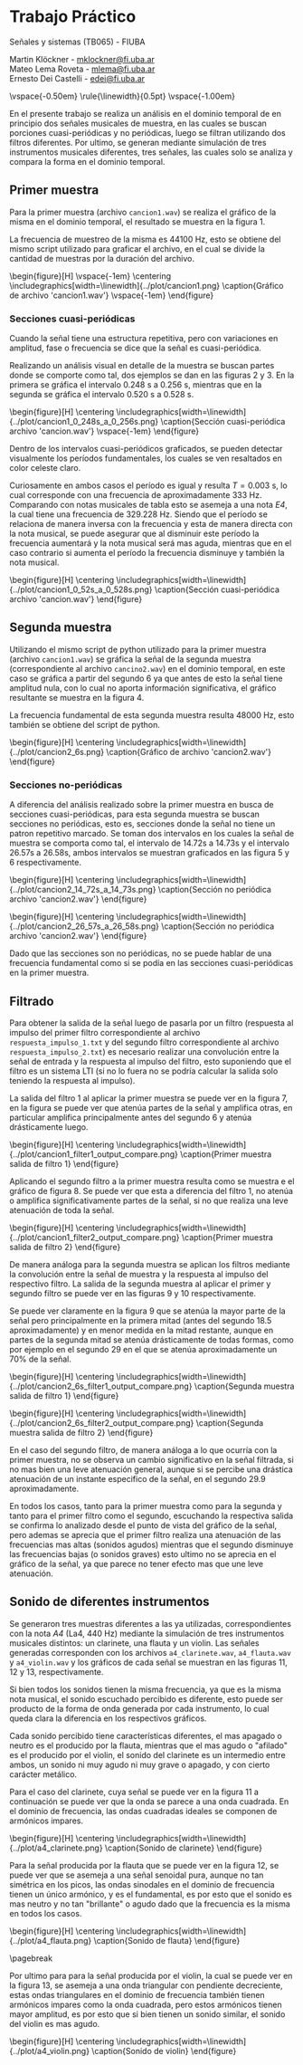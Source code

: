 # Trabajo Práctico

Señales y sistemas (TB065) - FIUBA  

Martin Klöckner      - [mklockner@fi.uba.ar](mailto:mklockner@fi.uba.ar)  
Mateo Lema Roveta    - [mlema@fi.uba.ar](mailto:mlema@fi.uba.ar)  
Ernesto Dei Castelli - [edei@fi.uba.ar](mailto:edei@fi.uba.ar)  

\vspace{-0.50em}
\rule{\linewidth}{0.5pt}
\vspace{-1.00em}

En el presente trabajo se realiza un análisis en el dominio temporal de en
principio dos señales musicales de muestra, en las cuales se buscan porciones
cuasi-periódicas y no periódicas, luego se filtran utilizando dos filtros
diferentes. Por ultimo, se generan mediante simulación de tres instrumentos
musicales diferentes, tres señales, las cuales solo se analiza y compara la
forma en el dominio temporal.

## Primer muestra

Para la primer muestra (archivo `cancion1.wav`) se realiza el gráfico de la
misma en el dominio temporal, el resultado se muestra en la figura 1.

La frecuencia de muestreo de la misma es 44100 Hz, esto se obtiene del mismo
script utilizado para graficar el archivo, en el cual se divide la cantidad de
muestras por la duración del archivo.

\begin{figure}[H]
\vspace{-1em}
\centering
\includegraphics[width=\linewidth]{../plot/cancion1.png}
\caption{Gráfico de archivo 'cancion1.wav'}
\vspace{-1em}
\end{figure}

### Secciones cuasi-periódicas

Cuando la señal tiene una estructura repetitiva, pero con variaciones en
amplitud, fase o frecuencia se dice que la señal es cuasi-periódica.

Realizando un análisis visual en detalle de la muestra se buscan partes donde se
comporte como tal, dos ejemplos se dan en las figuras 2 y 3. En la primera se
gráfica el intervalo $0.248$ s a $0.256$ s, mientras que en la segunda se
gráfica el intervalo $0.520$ s a $0.528$ s.

\begin{figure}[H]
\centering
\includegraphics[width=\linewidth]{../plot/cancion1_0_248s_a_0_256s.png}
\caption{Sección cuasi-periódica archivo 'cancion.wav'}
\vspace{-1em}
\end{figure}

Dentro de los intervalos cuasi-periódicos graficados, se pueden detectar
visualmente los períodos fundamentales, los cuales se ven resaltados en color
celeste claro.

Curiosamente en ambos casos el período es igual y resulta $T=0.003$ s,
lo cual corresponde con una frecuencia de aproximadamente $333$ Hz. Comparando
con notas musicales de tabla esto se asemeja a una nota *E4*, la cual tiene una
frecuencia de $329.228$ Hz. Siendo que el período se relaciona de manera inversa
con la frecuencia y esta de manera directa con la nota musical, se puede
asegurar que al disminuir este período la frecuencia aumentará y la nota musical
será mas aguda, mientras que en el caso contrario si aumenta el período la
frecuencia disminuye y también la nota musical.

\begin{figure}[H]
\centering
\includegraphics[width=\linewidth]{../plot/cancion1_0_52s_a_0_528s.png}
\caption{Sección cuasi-periódica archivo 'cancion.wav'}
\end{figure}

## Segunda muestra

Utilizando el mismo script de python utilizado para la primer muestra (archivo
`cancion1.wav`) se gráfica la señal de la segunda muestra (correspondiente al
archivo `cancino2.wav`) en el dominio temporal, en este caso se gráfica a partir
del segundo 6 ya que antes de esto la señal tiene amplitud nula, con lo cual no
aporta información significativa, el gráfico resultante se muestra en la figura
4.

La frecuencia fundamental de esta segunda muestra resulta $48000$ Hz, esto
también se obtiene del script de python.

\begin{figure}[H]
\centering
\includegraphics[width=\linewidth]{../plot/cancion2_6s.png}
\caption{Gráfico de archivo 'cancion2.wav'}
\end{figure}

### Secciones no-periódicas

A diferencia del análisis realizado sobre la primer muestra en busca de
secciones cuasi-periódicas, para esta segunda muestra se buscan secciones no
periódicas, esto es, secciones donde la señal no tiene un patron repetitivo
marcado. Se toman dos intervalos en los cuales la señal de muestra se
comporta como tal, el intervalo de $14.72$s a $14.73$s y el intervalo $26.57$s a
$26.58$s, ambos intervalos se muestran graficados en las figura 5 y 6
respectivamente.

\begin{figure}[H]
\centering
\includegraphics[width=\linewidth]{../plot/cancion2_14_72s_a_14_73s.png}
\caption{Sección no periódica archivo 'cancion2.wav'}
\end{figure}

\begin{figure}[H]
\centering
\includegraphics[width=\linewidth]{../plot/cancion2_26_57s_a_26_58s.png}
\caption{Sección no periódica archivo 'cancion2.wav'}
\end{figure}

Dado que las secciones son no periódicas, no se puede hablar de una frecuencia
fundamental como si se podía en las secciones cuasi-periódicas en la primer
muestra.

## Filtrado

Para obtener la salida de la señal luego de pasarla por un filtro (respuesta al
impulso del primer filtro correspondiente al archivo `respuesta_impulso_1.txt` y
del segundo filtro correspondiente al archivo `respuesta_impulso_2.txt`) es
necesario realizar una convolución entre la señal de entrada y la respuesta al
impulso del filtro, esto suponiendo que el filtro es un sistema LTI (si no lo
fuera no se podría calcular la salida solo teniendo la respuesta al impulso).

La salida del filtro 1 al aplicar la primer muestra se puede ver en la figura 7,
en la figura se puede ver que atenúa partes de la señal y amplifica otras, en
particular amplifica principalmente antes del segundo $6$ y atenúa drásticamente
luego.

\begin{figure}[H]
\centering
\includegraphics[width=\linewidth]{../plot/cancion1_filter1_output_compare.png}
\caption{Primer muestra salida de filtro 1}
\end{figure}

Aplicando el segundo filtro a la primer muestra resulta como se muestra e el
gráfico de figura 8. Se puede ver que esta a diferencia del filtro 1, no atenúa
o amplifica significativamente partes de la señal, si no que realiza una leve
atenuación de toda la señal.

\begin{figure}[H]
\centering
\includegraphics[width=\linewidth]{../plot/cancion1_filter2_output_compare.png}
\caption{Primer muestra salida de filtro 2}
\end{figure}

De manera análoga para la segunda muestra se aplican los filtros mediante la
convolución entre la señal de muestra y la respuesta al impulso del respectivo
filtro. La salida de la segunda muestra al aplicar el primer y segundo filtro se
puede ver en las figuras 9 y 10 respectivamente.

Se puede ver claramente en la figura 9 que se atenúa la mayor parte de la señal
pero principalmente en la primera mitad (antes del segundo $18.5$
aproximadamente) y en menor medida en la mitad restante, aunque en partes de la
segunda mitad se atenúa drásticamente de todas formas, como por ejemplo en el
segundo $29$ en el que se atenúa aproximadamente un 70% de la señal.

\begin{figure}[H]
\centering
\includegraphics[width=\linewidth]{../plot/cancion2_6s_filter1_output_compare.png}
\caption{Segunda muestra salida de filtro 1}
\end{figure}

\begin{figure}[H]
\centering
\includegraphics[width=\linewidth]{../plot/cancion2_6s_filter2_output_compare.png}
\caption{Segunda muestra salida de filtro 2}
\end{figure}

En el caso del segundo filtro, de manera análoga a lo que ocurría con la primer
muestra, no se observa un cambio significativo en la señal filtrada, si no mas
bien una leve atenuación general, aunque si se percibe una drástica atenuación
de un instante especifico de la señal, en el segundo $29.9$ aproximadamente.

En todos los casos, tanto para la primer muestra como para la segunda y tanto
para el primer filtro como el segundo, escuchando la respectiva salida se
confirma lo analizado desde el punto de vista del gráfico de la señal, pero
ademas se aprecia que el primer filtro realiza una atenuación de las frecuencias
mas altas (sonidos agudos) mientras que el segundo disminuye las frecuencias
bajas (o sonidos graves) esto ultimo no se aprecia en el gráfico de la señal, ya
que parece no tener efecto mas que une leve atenuación.

## Sonido de diferentes instrumentos

Se generaron tres muestras diferentes a las ya utilizadas, correspondientes con
la nota *A4* (La4, $440$ Hz) mediante la simulación de tres instrumentos
musicales distintos: un clarinete, una flauta y un violin. Las señales
generadas corresponden con los archivos `a4_clarinete.wav`, `a4_flauta.wav` y
`a4_violin.wav` y los gráficos de cada señal se muestran en las figuras 11, 12 y
13, respectivamente.

Si bien todos los sonidos tienen la misma frecuencia, ya que es la misma nota
musical, el sonido escuchado percibido es diferente, esto puede ser producto de
la forma de onda generada por cada instrumento, lo cual queda clara la
diferencia en los respectivos gráficos.

Cada sonido percibido tiene características diferentes, el mas apagado o neutro
es el producido por la flauta, mientras que el mas agudo o "afilado" es el
producido por el violin, el sonido del clarinete es un intermedio entre ambos,
un sonido ni muy agudo ni muy grave o apagado, y con cierto carácter metálico.

Para el caso del clarinete, cuya señal se puede ver en la figura 11 a
continuación se puede ver que la onda se parece a una onda cuadrada. En el
dominio de frecuencia, las ondas cuadradas ideales se componen de armónicos
impares.

\begin{figure}[H]
\centering
\includegraphics[width=\linewidth]{../plot/a4_clarinete.png}
\caption{Sonido de clarinete}
\end{figure}

Para la señal producida por la flauta que se puede ver en la figura 12, se puede
ver que se asemeja a una señal senoidal pura, aunque no tan simétrica en los
picos, las ondas sinodales en el dominio de frecuencia tienen un único armónico,
y es el fundamental, es por esto que el sonido es mas neutro y no tan
"brillante" o agudo dado que la frecuencia es la misma en todos los casos.

\begin{figure}[H]
\centering
\includegraphics[width=\linewidth]{../plot/a4_flauta.png}
\caption{Sonido de flauta}
\end{figure}

\pagebreak

Por ultimo para para la señal producida por el violin, la cual se puede ver en
la figura 13, se asemeja a una onda triangular con pendiente decreciente, estas
ondas triangulares en el dominio de frecuencia también tienen armónicos impares
como la onda cuadrada, pero estos armónicos tienen mayor amplitud, es por esto
que si bien tienen un sonido similar, el sonido del violin es mas agudo.

\begin{figure}[H]
\centering
\includegraphics[width=\linewidth]{../plot/a4_violin.png}
\caption{Sonido de violin}
\end{figure}
